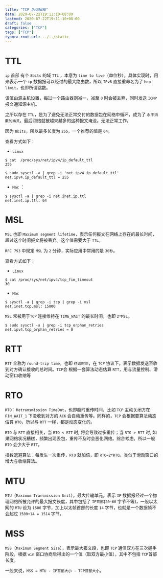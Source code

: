 ```yaml
---
title: "TCP 名词解释"
date: 2020-07-22T19:11:10+08:00
lastmod: 2020-07-22T19:11:10+08:00
draft: false
categories: ["TCP"]
tags: ["TCP"]
typora-root-url: ../../static
---
```


# TTL

`ip` 首部 有个  `8bits` 的域 `TTL` ，本意为 `time to live`（单位秒），具体实现时，用来表示一个 `ip` 数据报可以经过的最大路由数，所以 `IPv6` 直接重命名为了 `hop limit`，也即所谓跳数。

该值由源主机设置，每过一个路由器则减一，减至 `0` 时会被丢弃，同时发送 `ICMP` 报文通知源主机。

之所以存在 `TTL`，是为了避免无法正常交付的数据包在网络中循环，成为了 `永不消散的幽灵`，最后网络就被越来越多的这种报文淹没，无法正常工作。

因为 `8bits`，所以最多长度为 `255`，一个推荐的值是 `64`。

查看方式如下：

* `Linux`

```shell
$ cat  /proc/sys/net/ipv4/ip_default_ttl
255

$ sudo sysctl -a | grep -i 'net.ipv4.ip_default_ttl'
net.ipv4.ip_default_ttl = 255
```

* `Mac` ：

```shell
$ sysctl -a | grep -i net.inet.ip.ttl
net.inet.ip.ttl: 64
```

# MSL

`MSL`  也即  `Maximum segment lifetime`，表示任何报文在网络上存在的最长时间，超过这个时间报文将被丢弃。这个值需要大于 `TTL`。

`RFC 793` 中规定 `MSL` 为 `2` 分钟，实际应用中常用的是 `30秒`。

查看方式如下：

* `Linux`

```shell
$ cat /proc/sys/net/ipv4/tcp_fin_timeout
30
```

* `Mac`

```shell
$ sysctl -a | grep -i tcp | grep -i msl
net.inet.tcp.msl: 15000
```

`MSL` 常被用于`TCP` 连接维持在 `TIME_WAIT` 的最长时间，也即 `2*MSL`。

```
$ sudo sysctl -a | grep -i tcp_orphan_retries
net.ipv4.tcp_orphan_retries = 0
```

# RTT

`RTT` 全称为 `round-trip time`，也即 `往返时间`，在 `TCP` 协议下，表示数据发送至收到对方确认接收的总时间。`TCP`会 根据一套算法动态估算 `RTT`，用与流量控制、滑动窗口收缩等


# RTO

`RTO`：`Retransmission TimeOut`，也即超时重传时间，比如 `TCP` 主动关闭方在 `FIN_WAIT_1` 下没收到对方的 `ACK` 会自动重传等。同样的，`TCP` 会根据要算法动态估算 `RTO`，所以与 `RTT` 一样，都是动态变化的。

`RTO` 与 `RTT` 直接相关，当 `RTO < RTT` 时, 将会导致过多重传；当 `RTO > RTT` 时, 如果网络状况糟糕，频繁出现丢包，重传不及时会恶化网络。综合考虑，所以一般 `RTO` 会少大于 `RTT`。

指数退避算法：每发生一次重传，`RTO` 就加倍，即 `RTO=2*RTO`。类似于滑动窗口的增大与收缩算法。

# MTU

`MTU`（`Maximum Transmission Unit`），最大传输单元。表示 `IP` 数据报经过一个物理网络所被允许的最大报文长度，其中包括了 `IP首部`(`20~60` 字节不等)，一般以太网的 `MTU` 设为 `1500` 字节，加上以太帧首部的长度 `14` 字节，也就是一个数据帧不会超过 `1500+14 = 1514` 字节。

# MSS

`MSS`（`Maximum Segment Size`），表示最大报文段，也即 `TCP` 通信双方在三次握手阶段，根据 `win` 窗口协商后得出的一个值（取双方最小值），其中不包括 `TCP`首部长度。

一般来说，`MSS = MTU - IP首部大小 - TCP首部大小`。



